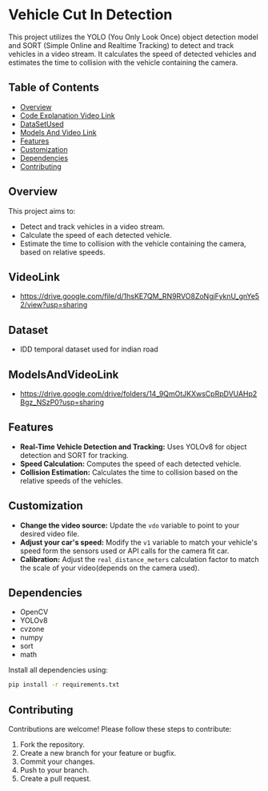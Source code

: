 # Vehicle Cut In Detection

This project utilizes the YOLO (You Only Look Once) object detection model and SORT (Simple Online and Realtime Tracking) to detect and track vehicles in a video stream. It calculates the speed of detected vehicles and estimates the time to collision with the vehicle containing the camera.

## Table of Contents

- [Overview](#overview)
- [Code Explanation Video Link](#VideoLink)
- [DataSetUsed](#Dataset)
- [Models And Video Link](#ModelsAndVideoLink)
- [Features](#features)
- [Customization](#customization)
- [Dependencies](#dependencies)
- [Contributing](#contributing)


## Overview

This project aims to:
- Detect and track vehicles in a video stream.
- Calculate the speed of each detected vehicle.
- Estimate the time to collision with the vehicle containing the camera, based on relative speeds.


## VideoLink

-  https://drive.google.com/file/d/1hsKE7QM_RN9RVO8ZoNgjFyknU_gnYe52/view?usp=sharing


## Dataset

- IDD temporal dataset used for indian road


## ModelsAndVideoLink

- https://drive.google.com/drive/folders/14_9QmOtJKXwsCpRpDVUAHp2Bgz_NSzP0?usp=sharing


## Features

- **Real-Time Vehicle Detection and Tracking:** Uses YOLOv8 for object detection and SORT for tracking.
- **Speed Calculation:** Computes the speed of each detected vehicle.
- **Collision Estimation:** Calculates the time to collision based on the relative speeds of the vehicles.


## Customization

- **Change the video source:** Update the `vdo` variable to point to your desired video file.
- **Adjust your car's speed:** Modify the `v1` variable to match your vehicle's speed form the sensors used or API calls for the camera fit car.
- **Calibration:** Adjust the `real_distance_meters` calculation factor to match the scale of your video(depends on the camera used).

## Dependencies

- OpenCV
- YOLOv8
- cvzone
- numpy
- sort
- math

Install all dependencies using:
```bash
pip install -r requirements.txt
```

## Contributing

Contributions are welcome! Please follow these steps to contribute:

1. Fork the repository.
2. Create a new branch for your feature or bugfix.
3. Commit your changes.
4. Push to your branch.
5. Create a pull request.

